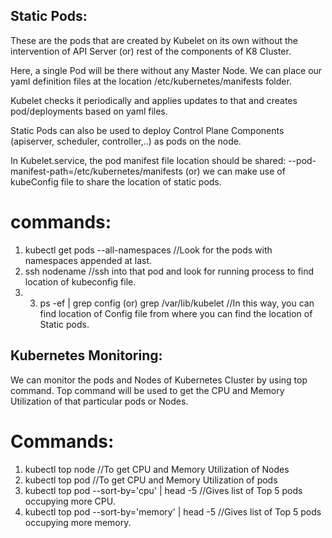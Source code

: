 ## Static Pods:
These are the pods that are created by Kubelet on its own without the intervention of API Server (or) rest of the components of K8 Cluster.

Here, a single Pod will be there without any Master Node. We can place our yaml definition files at the location /etc/kubernetes/manifests folder.

Kubelet checks it periodically and applies updates to that and creates pod/deployments based on yaml files.

Static Pods can also be used to deploy Control Plane Components (apiserver, scheduler, controller,..) as pods on the node.

In Kubelet.service, the pod manifest file location should be shared: --pod-manifest-path=/etc/kubernetes/manifests
(or) we can make use of kubeConfig file to share the location of static pods.

# commands:
1. kubectl get pods --all-namespaces  //Look for the pods with namespaces appended at last.
2. ssh nodename   //ssh into that pod and look for running process to find location of kubeconfig file.
3. 3. ps -ef | grep config (or) grep /var/lib/kubelet    //In this way, you can find location of Config file from where you can find the location of Static pods.
  
## Kubernetes Monitoring:
We can monitor the pods and Nodes of Kubernetes Cluster by using top command. Top command will be used to get the CPU and Memory Utilization of that particular pods or Nodes.

# Commands:
1. kubectl top node   //To get CPU and Memory Utilization of Nodes
2. kubectl top pod    //To get CPU and Memory Utilization of pods
3. kubectl top pod --sort-by='cpu' | head -5    //Gives list of Top 5 pods occupying more CPU.
4. kubectl top pod --sort-by='memory' | head -5    //Gives list of Top 5 pods occupying more memory.

